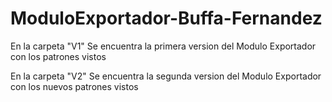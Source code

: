 # ModuloExportador-Buffa-Fernandez
En la carpeta "V1" Se encuentra la primera version del Modulo Exportador con los patrones vistos 

En la carpeta "V2" Se encuentra la segunda version del Modulo Exportador con los nuevos patrones vistos
